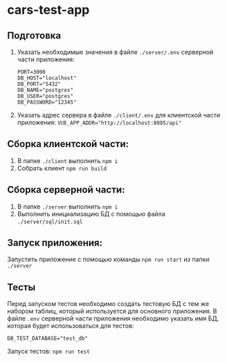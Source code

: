 # cars-test-app

## Подготовка
1. Указать необходимые значения в файле `./server/.env` серверной части приложения:
    ```
    PORT=3000
    DB_HOST="localhost"
    DB_PORT="5432"
    DB_NAME="postgres"
    DB_USER="postgres"
    DB_PASSWORD="12345"
    ```
2. Указать адрес сервера в файле `./client/.env` для клиентской части приложения:
   `VUE_APP_ADDR="http://localhost:8085/api"`

## Сборка клиентской части:
1. В папке `./client` выполнить `npm i`
2. Собрать клиент `npm run build`

## Сборка серверной части:
1. В папке `./server` выполнить `npm i`
2. Выполнить инициализацию БД с помощью файла `./server/sql/init.sql`

## Запуск приложения:
Запустить приложение с помощью команды `npm run start` из папки `./server` 

## Тесты
Перед запуском тестов необходимо создать тестовую БД с тем же набором таблиц, который используется для основного приложения.
В файле `.env` серверной части приложения необходимо указать имя БД, которая будет использоваться для тестов:
```
DB_TEST_DATABASE="test_db"
```
Запуск тестов: `npm run test`

